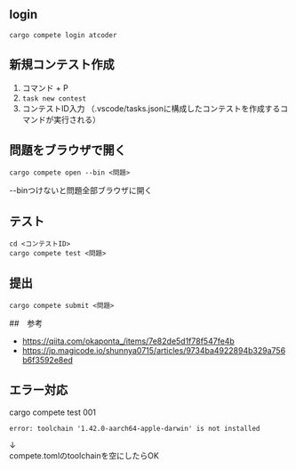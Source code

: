 ## login
```
cargo compete login atcoder
```

## 新規コンテスト作成
1. コマンド + P 
2. `task new contest`
3. コンテストID入力
（.vscode/tasks.jsonに構成したコンテストを作成するコマンドが実行される）

## 問題をブラウザで開く
```
cargo compete open --bin <問題>
```
--binつけないと問題全部ブラウザに開く

## テスト
```
cd <コンテストID>
cargo compete test <問題>
```

## 提出
```
cargo compete submit <問題>
```

##　参考
- https://qiita.com/okaponta_/items/7e82de5d1f78f547fe4b
- https://jp.magicode.io/shunnya0715/articles/9734ba4922894b329a756b6f3592e8ed

## エラー対応
cargo compete test 001
```
error: toolchain '1.42.0-aarch64-apple-darwin' is not installed
```
↓  
compete.tomlのtoolchainを空にしたらOK